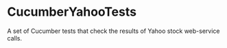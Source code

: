 # CucumberYahooTests
A set of Cucumber tests that check the results of Yahoo stock web-service calls.
